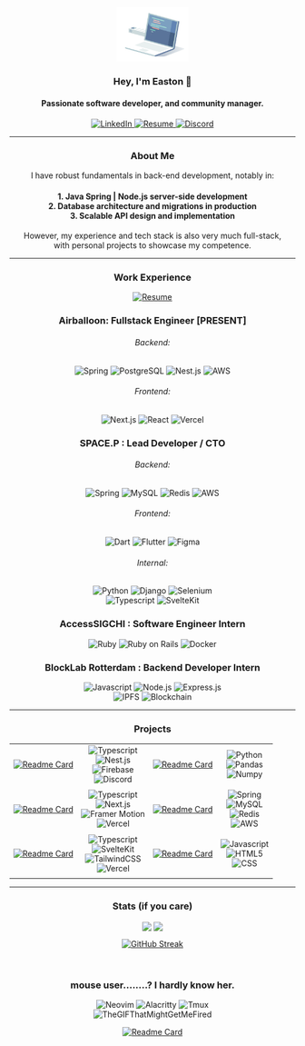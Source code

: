 <div align="center">
  <img src="./intro.gif" width="25%" alt="Intro GIF">

  ### Hey, I'm Easton 👋
  #### Passionate software developer, and community manager.
  
  <a href="https://www.linkedin.com/in/easton/">
    <img src="https://img.shields.io/badge/LinkedIn-0077B5?style=for-the-badge&logo=linkedin&logoColor=white" alt="LinkedIn">
  </a>
  <a href="https://drive.google.com/file/d/1oe3dok8m8nM0lMAZyEFL5Q6OM6-NZdQU/view?usp=sharing">
    <img src="https://img.shields.io/badge/Resume-255E63?style=for-the-badge&logo=ReadMe&logoColor=white" alt="Resume">
  </a>
  <a href="https://discordapp.com/users/237018129664966656">
    <img src="https://img.shields.io/badge/Discord-5865F2?style=for-the-badge&logo=discord&logoColor=white" alt="Discord">
  </a>
</div>

------

<div align="center">
  <h3> About Me </h3>
  
  I have robust fundamentals in back-end development, notably in:
  <h4>
    1. Java Spring | Node.js server-side development<br>
    2. Database architecture and migrations in production<br>
    3. Scalable API design and implementation<br>
  </h4>
     
  However, my experience and tech stack is also very much full-stack,<br>with personal projects to showcase my competence.
</div>

------

<div align="center">
  <h3> Work Experience </h3>
  <a href="https://drive.google.com/file/d/1oe3dok8m8nM0lMAZyEFL5Q6OM6-NZdQU/view?usp=sharing">
    <img src="https://img.shields.io/badge/Resume-255E63?style=for-the-badge&logo=ReadMe&logoColor=white" alt="Resume">
  </a>

  <h3>Airballoon: Fullstack Engineer [PRESENT]</h3>
  <div>
    <h6>Backend:</h6>
    <div>
      <img src="https://img.shields.io/badge/Spring-6DB33F?style=for-the-badge&logo=spring&logoColor=white" alt="Spring">
      <img src="https://img.shields.io/badge/postgres-%23316192.svg?style=for-the-badge&logo=postgresql&logoColor=white" alt="PostgreSQL">
      <img src="https://img.shields.io/badge/nestjs-%23E0234E.svg?style=for-the-badge&logo=nestjs&logoColor=white" alt="Nest.js">
<!--       <img src="https://img.shields.io/badge/redis-CC0000.svg?&style=for-the-badge&logo=redis&logoColor=white" alt="Redis"> -->
      <img src="https://img.shields.io/badge/Amazon_AWS-FF9900?style=for-the-badge&logo=amazonaws&logoColor=white" alt="AWS">
    </div>
  </div>
  <div>
    <h6>Frontend:</h6>
    <div>
      <img src="https://img.shields.io/badge/Next-black?style=for-the-badge&logo=next.js&logoColor=white" alt="Next.js">
      <img src="https://img.shields.io/badge/react-%2320232a.svg?style=for-the-badge&logo=react&logoColor=%2361DAFB" alt="React">
      <img src="https://img.shields.io/badge/vercel-%23000000.svg?style=for-the-badge&logo=vercel&logoColor=white" alt="Vercel">
    </div>
  </div>
  <h3> SPACE.P : Lead Developer / CTO </h3>
  <div>
    <h6>Backend:</h6>
    <div>
      <img src="https://img.shields.io/badge/Spring-6DB33F?style=for-the-badge&logo=spring&logoColor=white" alt="Spring">
      <img src="https://img.shields.io/badge/MySQL-005C84?style=for-the-badge&logo=mysql&logoColor=white" alt="MySQL">
      <img src="https://img.shields.io/badge/redis-CC0000.svg?&style=for-the-badge&logo=redis&logoColor=white" alt="Redis">
      <img src="https://img.shields.io/badge/Amazon_AWS-FF9900?style=for-the-badge&logo=amazonaws&logoColor=white" alt="AWS">
    </div>
  </div>
  <div>
    <h6>Frontend:</h6>
    <img src="https://img.shields.io/badge/Dart-0175C2?style=for-the-badge&logo=dart&logoColor=white" alt="Dart">
    <img src="https://img.shields.io/badge/Flutter-02569B?style=for-the-badge&logo=flutter&logoColor=white" alt="Flutter">
    <img src="https://img.shields.io/badge/Figma-F24E1E?style=for-the-badge&logo=figma&logoColor=white" alt="Figma">
  </div>
  <div>
    <h6>Internal:</h6>
    <div>
      <img src="https://img.shields.io/badge/Python-FFD43B?style=for-the-badge&logo=python&logoColor=blue" alt="Python">
      <img src="https://img.shields.io/badge/Django-092E20?style=for-the-badge&logo=django&logoColor=green" alt="Django">
      <img src="https://img.shields.io/badge/Selenium-43B02A?style=for-the-badge&logo=Selenium&logoColor=white" alt="Selenium">
    </div>
    <div>
      <img src="https://img.shields.io/badge/TypeScript-007ACC?style=for-the-badge&logo=typescript&logoColor=white" alt="Typescript">
      <img src="https://img.shields.io/badge/SvelteKit-FF3E00?style=for-the-badge&logo=Svelte&logoColor=white" alt="SvelteKit">
    </div>
  </div>
  
  <h3> AccessSIGCHI : Software Engineer Intern </h3>
  <div>
    <img src="https://img.shields.io/badge/Ruby-CC342D?style=for-the-badge&logo=ruby&logoColor=white" alt="Ruby">
    <img src="https://img.shields.io/badge/Ruby_on_Rails-CC0000?style=for-the-badge&logo=ruby-on-rails&logoColor=white" alt="Ruby on Rails">
    <img src="https://img.shields.io/badge/Docker-2CA5E0?style=for-the-badge&logo=docker&logoColor=white" alt="Docker">
  </div>
  
  <h3> BlockLab Rotterdam : Backend Developer Intern </h3>
  <div>
    <img src="https://img.shields.io/badge/JavaScript-323330?style=for-the-badge&logo=javascript&logoColor=F7DF1E" alt="Javascript">
    <img src="https://img.shields.io/badge/Node%20js-339933?style=for-the-badge&logo=nodedotjs&logoColor=white" alt="Node.js">
    <img src="https://img.shields.io/badge/Express%20js-000000?style=for-the-badge&logo=express&logoColor=white" alt="Express.js">
  </div>
  <div>
    <img src="https://img.shields.io/badge/IPFS-17314a?style=for-the-badge&logo=IPFS&logoColor=white" alt="IPFS">
    <img src="https://img.shields.io/badge/Blockchain-121D33?logo=blockchaindotcom&logoColor=fff&style=for-the-badge" alt="Blockchain">
  </div>
</div>

------

<div align="center">
<h3>Projects</h3>
  
|   |   |   |   |
|---|---|---|---|
| [![Readme Card](https://github-readme-stats.vercel.app/api/pin/?username=euisungkang&repo=Wavy&theme=transparent)](https://github.com/euisungkang/Wavy) | <div align="center"><img src="https://img.shields.io/badge/TypeScript-007ACC?style=for-the-badge&logo=typescript&logoColor=white" alt="Typescript"><br><img src="https://img.shields.io/badge/nestjs-E0234E?style=for-the-badge&logo=nestjs&logoColor=white" alt="Nest.js"><br><img src="https://img.shields.io/badge/firebase-ffca28?style=for-the-badge&logo=firebase&logoColor=black" alt="Firebase"><br><img src="https://img.shields.io/badge/Discord-5865F2?style=for-the-badge&logo=discord&logoColor=white" alt="Discord"></div> | [![Readme Card](https://github-readme-stats.vercel.app/api/pin/?username=euisungkang&repo=nyc.crimes&theme=transparent)](https://github.com/euisungkang/nyc.crimes) | <div align="center"><img src="https://img.shields.io/badge/Python-FFD43B?style=for-the-badge&logo=python&logoColor=blue" alt="Python"><br><img src="https://img.shields.io/badge/Pandas-2C2D72?style=for-the-badge&logo=pandas&logoColor=white" alt="Pandas"><br><img src="https://img.shields.io/badge/Numpy-777BB4?style=for-the-badge&logo=numpy&logoColor=white" alt="Numpy"></div> |
|   |   |   |   |
| [![Readme Card](https://github-readme-stats.vercel.app/api/pin/?username=euisungkang&repo=aion&theme=transparent)](https://github.com/euisungkang/aion) | <div align="center"><img src="https://img.shields.io/badge/TypeScript-007ACC?style=for-the-badge&logo=typescript&logoColor=white" alt="Typescript"><br><img src="https://img.shields.io/badge/next%20js-000000?style=for-the-badge&logo=nextdotjs&logoColor=white" alt="Next.js"><br><img src="https://img.shields.io/badge/Framer-black?style=for-the-badge&logo=framer&logoColor=blue" alt="Framer Motion"><br><img src="https://img.shields.io/badge/Vercel-000000?style=for-the-badge&logo=vercel&logoColor=white" alt="Vercel"></div> | [![Readme Card](https://github-readme-stats.vercel.app/api/pin/?username=euisungkang&repo=aion-api&theme=transparent)](https://github.com/euisungkang/aion-api) | <div align="center"><img src="https://img.shields.io/badge/Spring-6DB33F?style=for-the-badge&logo=spring&logoColor=white" alt="Spring"><br><img src="https://img.shields.io/badge/MySQL-005C84?style=for-the-badge&logo=mysql&logoColor=white" alt="MySQL"><br><img src="https://img.shields.io/badge/redis-CC0000.svg?&style=for-the-badge&logo=redis&logoColor=white" alt="Redis"><br><img src="https://img.shields.io/badge/Amazon_AWS-FF9900?style=for-the-badge&logo=amazonaws&logoColor=white" alt="AWS"></div> |
|   |   |   |   |
| [![Readme Card](https://github-readme-stats.vercel.app/api/pin/?username=euisungkang&repo=currency.io&theme=transparent)](https://github.com/euisungkang/currency.io) | <div align="center"><div align="center"><img src="https://img.shields.io/badge/TypeScript-007ACC?style=for-the-badge&logo=typescript&logoColor=white" alt="Typescript"><br><img src="https://img.shields.io/badge/SvelteKit-FF3E00?style=for-the-badge&logo=Svelte&logoColor=white" alt="SvelteKit"><br><img src="https://img.shields.io/badge/Tailwind_CSS-38B2AC?style=for-the-badge&logo=tailwind-css&logoColor=white" alt="TailwindCSS"><br><img src="https://img.shields.io/badge/Vercel-000000?style=for-the-badge&logo=vercel&logoColor=white" alt="Vercel"></div> | [![Readme Card](https://github-readme-stats.vercel.app/api/pin/?username=euisungkang&repo=Corro-Por-Voz-2018&theme=transparent)](https://github.com/euisungkang/Corro-Por-Voz-2018) | <div align="center"><img src="https://img.shields.io/badge/JavaScript-323330?style=for-the-badge&logo=javascript&logoColor=F7DF1E" alt="Javascript"><br><img src="https://img.shields.io/badge/HTML5-E34F26?style=for-the-badge&logo=html5&logoColor=white" alt="HTML5"><br><img src="https://img.shields.io/badge/CSS3-1572B6?style=for-the-badge&logo=css3&logoColor=white" alt="CSS"></div> |
|   |   |   |   |

</div>

------

<div align="center">
  <h3>Stats (if you care)</h3>
  <img height=180 align="center" src="https://github-readme-stats.vercel.app/api/top-langs/?username=euisungkang&theme=transparent&exclude_repo=Polyhack-2019,Corro-Por-Voz-2018&show_icons=true&layout=compact&langs_count=8&size_weight=0.6&count_weight=0.4&card_width=320&include_all_commits=true" />
  <img height=180 align="center" src="https://github-readme-stats.vercel.app/api?username=euisungkang&hide=issues,contribs&show=prs_merged&theme=transparent&show_icons=true&include_all_commits=true&rank_icon=percentile" />

  [![GitHub Streak](https://github-readme-streak-stats.herokuapp.com?user=euisungkang&theme=dark&background=transparent&hide_border=true&date_format=j%20M%5B%20Y%5D)]()
</div>
<br>
<div align="center">
  <h3>mouse user........? I hardly know her.</h3>
  <img src="https://img.shields.io/badge/NeoVim-%2357A143.svg?&style=for-the-badge&logo=neovim&logoColor=white" alt="Neovim">
  <img src="https://img.shields.io/badge/alacritty-F46D01?style=for-the-badge&logo=alacritty&logoColor=white" alt="Alacritty">
  <img src="https://img.shields.io/badge/tmux-1BB91F?style=for-the-badge&logo=tmux&logoColor=white" alt="Tmux">
</div>
<div align="center">
  <img src="https://media.giphy.com/media/v1.Y2lkPTc5MGI3NjExdjhuNGhsZWRtM2d3eGo4MTZnM3h1djlvOHk5M3BrNTI3bXFlNGprOCZlcD12MV9pbnRlcm5hbF9naWZfYnlfaWQmY3Q9Zw/YQitE4YNQNahy/giphy-downsized.gif" alt="TheGIFThatMightGetMeFired">
  
  [![Readme Card](https://github-readme-stats.vercel.app/api/pin/?username=euisungkang&repo=.config&theme=transparent)](https://github.com/euisungkang/.config)
</div>
